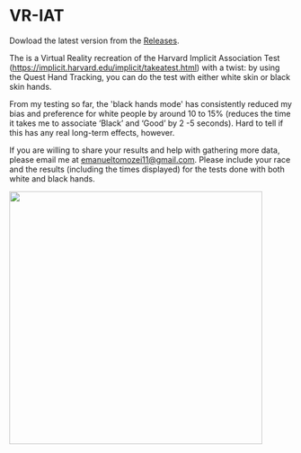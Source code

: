 # VR-IAT

Dowload the latest version from the [Releases](https://github.com/eman-insilico/VR-IAT/releases).

The is a Virtual Reality recreation of the Harvard Implicit Association Test (https://implicit.harvard.edu/implicit/takeatest.html) with a twist: by using the Quest Hand Tracking, you can do the test with either white skin or black skin hands.

From my testing so far, the 'black hands mode' has consistently reduced my bias and preference for white people by around 10 to 15% (reduces the time it takes me to associate ‘Black’ and ‘Good’ by 2 -5 seconds). Hard to tell if this has any real long-term effects, however. 

If you are willing to share your results and help with gathering more data, please email me at emanueltomozei11@gmail.com. Please include your race and the results (including the times displayed) for the tests done with both white and black hands.

<img src="https://github.com/eman-insilico/VR-IAT/raw/main/VR_IAT_Preview.gif" width="450">
